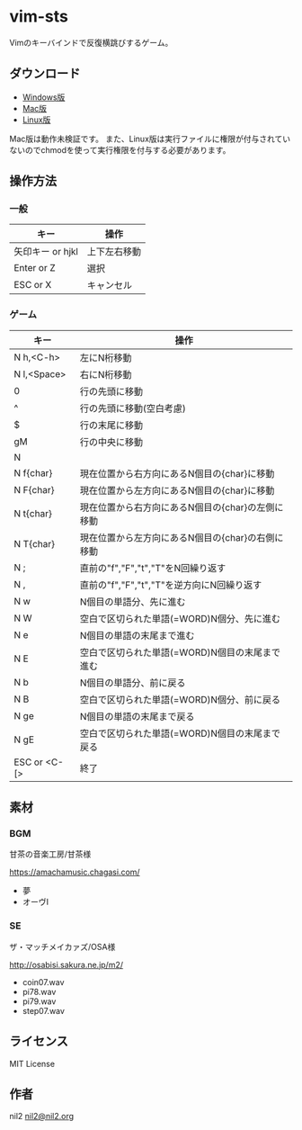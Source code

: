 vim-sts
=======

Vimのキーバインドで反復横跳びするゲーム。

ダウンロード
------------

- [Windows版](https://github.com/kusabashira/vimsts/releases/download/v1.0.0/vimsts_windows.zip)
- [Mac版](https://github.com/kusabashira/vimsts/releases/download/v1.0.0/vimsts_mac.zip)
- [Linux版](https://github.com/kusabashira/vimsts/releases/download/v1.0.0/vimsts_linux.zip)

Mac版は動作未検証です。
また、Linux版は実行ファイルに権限が付与されていないのでchmodを使って実行権限を付与する必要があります。

操作方法
--------

### 一般

| キー             | 操作         |
|------------------|--------------|
| 矢印キー or hjkl | 上下左右移動 |
| Enter or Z       | 選択         |
| ESC or X         | キャンセル   |

### ゲーム

| キー           | 操作                                              |
|----------------|---------------------------------------------------|
| N h,\<C-h\>    | 左にN桁移動                                       |
| N l,\<Space\>  | 右にN桁移動                                       |
| 0              | 行の先頭に移動                                    |
| ^              | 行の先頭に移動(空白考慮)                          |
| $              | 行の末尾に移動                                    |
| gM             | 行の中央に移動                                    |
| N |            | N桁目に移動                                       |
| N f{char}      | 現在位置から右方向にあるN個目の{char}に移動       |
| N F{char}      | 現在位置から左方向にあるN個目の{char}に移動       |
| N t{char}      | 現在位置から右方向にあるN個目の{char}の左側に移動 |
| N T{char}      | 現在位置から左方向にあるN個目の{char}の右側に移動 |
| N ;            | 直前の"f","F","t","T"をN回繰り返す                |
| N ,            | 直前の"f","F","t","T"を逆方向にN回繰り返す        |
| N w            | N個目の単語分、先に進む                           |
| N W            | 空白で区切られた単語(=WORD)N個分、先に進む        |
| N e            | N個目の単語の末尾まで進む                         |
| N E            | 空白で区切られた単語(=WORD)N個目の末尾まで進む    |
| N b            | N個目の単語分、前に戻る                           |
| N B            | 空白で区切られた単語(=WORD)N個分、前に戻る        |
| N ge           | N個目の単語の末尾まで戻る                         |
| N gE           | 空白で区切られた単語(=WORD)N個目の末尾まで戻る    |
| ESC or \<C-[\> | 終了                                              |

素材
----

### BGM

甘茶の音楽工房/甘茶様

https://amachamusic.chagasi.com/

- 夢
- オーヴⅠ

### SE

ザ・マッチメイカァズ/OSA様

http://osabisi.sakura.ne.jp/m2/

- coin07.wav
- pi78.wav
- pi79.wav
- step07.wav

ライセンス
----------

MIT License

作者
----

nil2 <nil2@nil2.org>
